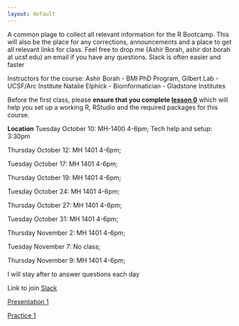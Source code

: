 ```yaml
---
layout: default
---
```


A common plage to collect all relevant information for the R Bootcamp. This will also be the place for any corrections, announcements and a place to get all relevant links for class. Feel free to drop me (Ashir Borah, ashir dot borah at ucsf.edu) an email if you have any questions. Slack is often easier and faster

Instructors for the course: 
Ashir Borah - BMI PhD Program, Gilbert Lab - UCSF/Arc Institute
Natalie Elphick - Bioinformatician - Gladstone Institutes

Before the first class, please **ensure that you complete [lesson 0](https://ashir.shinyapps.io/lesson_0_pres/)** which will help you set up a working R, RStudio and the required packages for this course.

**Location**
Tuesday October 10: MH-1400 4-6pm;
                    Tech help and setup: 3:30pm

Thursday October 12: MH 1401 4-6pm;

Tuesday October 17:  MH 1401 4-6pm;

Thursday October 19: MH 1401 4-6pm;

Tuesday October 24: MH 1401 4-6pm;

Thursday October 27: MH 1401 4-6pm;

Tuesday October 31: MH 1401 4-6pm;

Thursday November 2: MH 1401 4-6pm;

Tuesday November 7: No class;

Thursday November 9: MH 1401 4-6pm;

I will stay after to answer questions each day

Link to join [Slack](https://join.slack.com/t/slack-8p09532/shared_invite/zt-24vkrwa81-HHo5fnuB0ApWHZ~gQKLGPQ)



[Presentation 1](https://drive.google.com/uc?export=download&id=1jaWq2ohJA5fMTLorcUNJ4I2YuXg6kfeh)

[Practice 1](https://drive.google.com/uc?export=download&id=1P3WY8IiEYDAYYeb6Vw5m6sYJ1yZe8qRw)

<!-- [Presentation 2](https://drive.google.com/uc?export=download&id=1SU2nNQkK5TPup4n4VhWr7MHWbmPSgbuT) -->

<!-- [Practice 2](https://drive.google.com/uc?export=download&id=1SiPAl3dQ09xL10oQ0EtJRaw6FzY4sJBl) -->

<!-- [Presentation 3](https://drive.google.com/uc?export=download&id=18-DMekLh7lNUpnbMnaFD-hxSFvMPn0AF) -->

<!-- [Practice 3](https://drive.google.com/uc?export=download&id=10-oTNd7jEiEmEvj9kVfffLCjGcNfG8p2) -->

<!-- [Practice 3 Data](https://drive.google.com/uc?export=download&id=1UVIHDxwohGT1FTJIEeZ0VNXvSdGePnvL) -->

<!-- Weekend Practice [RNAseq analysis](https://drive.google.com/uc?export=download&id=1s_ziz6jg0tvk0QLLrU8X4Im_lWeUdi4E) -->

<!--- Weekend Practice Solutions [RNAseq analysis solutions](https://drive.google.com/uc?export=download&id=1uyWYZTmlk71WqHg6faf-o2HU7qajmQ-k) --->

<!-- [Presentation 4](https://drive.google.com/uc?export=download&id=1dOrPVX7ED1zXZ-rQRMP6qvlSNSBx4VO-) -->

<!-- [Practice 4](https://drive.google.com/uc?export=download&id=1eq7U7b4VmGPxRLSXpJ0sg5SCqux11bT1) -->

<!-- [Single Cell RNAseq](https://ucsf.box.com/s/vqw586w4ihwqdr4j06wrkvz1q5xf9zpg) -->

<!-- [Presentation 5](https://drive.google.com/uc?export=download&id=1WYbge5sJ8AO0kQ_ZCE1QrceEdl4GZKQp) -->

<!-- [Practice 5](https://drive.google.com/uc?export=download&id=1Ea3qvDyg9XzqYoXxAW5petsJTDEr9gVZ) -->

<!-- [Presentation 6](https://drive.google.com/uc?export=download&id=1_pXgcOMHzrOEVrPb6PmtvFz5FrZPapdu) -->

<!-- [Practice 6](https://drive.google.com/uc?export=download&id=1462X2-ElsMgshRphLw_ek3RKrVKXgmOG) -->

<!-- [Presentation 7](https://drive.google.com/uc?export=download&id=1qeggsgqto61kc7-B2cZg8OIstTcK2UxV) -->

<!-- [Practice 7](https://drive.google.com/uc?export=download&id=14hOQXEwLYJYQ2Sr53o7gPJGhObV45Fk6) -->

<!-- Weekend Practice [DepMap Analysis](https://drive.google.com/uc?export=download&id=1dX8JG9x28MvwxV16wvtEvRllgouLH1vl) -->

<!--- [DepMap Analysis Solutions](https://drive.google.com/uc?export=download&id=1HGu_MHX2aFNmDFMbncho0F5yiMY4J0zj) --->
